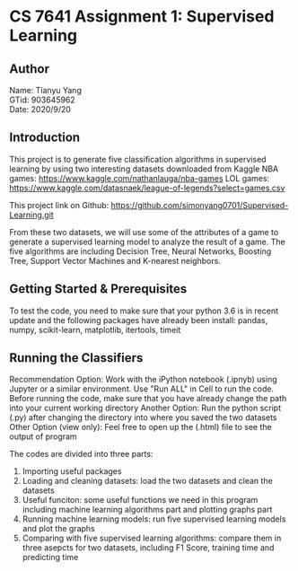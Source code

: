 # CS 7641 Assignment 1: Supervised Learning
## Author
Name: Tianyu Yang<br>
GTid: 903645962<br>
Date: 2020/9/20<br>

## Introduction
This project is to generate five classification algorithms in supervised learning by using two interesting datasets downloaded from Kaggle
NBA games: https://www.kaggle.com/nathanlauga/nba-games
LOL games: https://www.kaggle.com/datasnaek/league-of-legends?select=games.csv

This project link on Github: https://github.com/simonyang0701/Supervised-Learning.git

From these two datasets, we will use some of the attributes of a game to generate a supervised learning model to analyze the result of a game. The five algorithms are including Decision Tree, Neural Networks, Boosting Tree, Support Vector Machines and K-nearest neighbors.

## Getting Started & Prerequisites
To test the code, you need to make sure that your python 3.6 is in recent update and the following packages have already been install:
pandas, numpy, scikit-learn, matplotlib, itertools, timeit


## Running the Classifiers
Recommendation Option: Work with the iPython notebook (.ipnyb) using Jupyter or a similar environment. Use "Run ALL" in Cell to run the code. Before running the code, make sure that you have already change the path into your current working directory
Another Option: Run the python script (.py) after changing the directory into where you saved the two datasets
Other Option (view only): Feel free to open up the (.html) file to see the output of program

The codes are divided into three parts:
1. Importing useful packages
2. Loading and cleaning datasets: load the two datasets and clean the datasets
3. Useful funciton: some useful functions we need in this program including machine learning algorithms part and plotting graphs part
4. Running machine learning models: run five supervised learning models and plot the graphs
5. Comparing with five supervised learning algorithms: compare them in three asepcts for two datasets, including F1 Score, training time and predicting time
